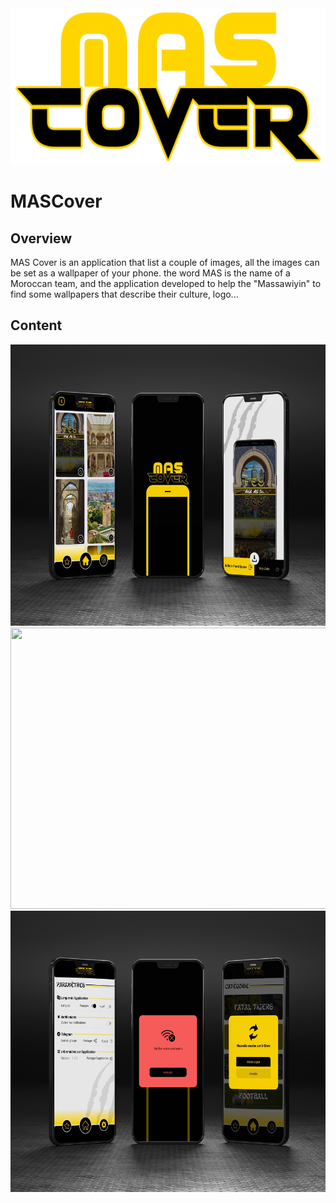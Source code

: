 <img src="https://github.com/tahajadid/MASCover/blob/main/app/src/main/res/drawable-v24/only_mas_cover.png" width="600" height="250"/>

# MASCover

## Overview
MAS Cover is an application that list a couple of images, all the images can be set as a wallpaper of your phone.
the word MAS is the name of a Moroccan team, and the application developed to help the "Massawiyin" to find some wallpapers that describe their culture, logo...

## Content

<img src="/image_mas.png" width="600" height="450"/>

<img src="/image_mas-3.png" width="600" height="450"/>

<img src="/image_mas-2.png" width="600" height="450"/>
